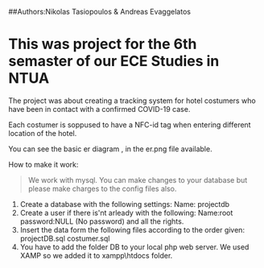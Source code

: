 ##Authors:Nikolas Tasiopoulos & Andreas Evaggelatos
# This was project for the 6th semaster of our ECE Studies in NTUA

The project was about creating a tracking system for hotel costumers who have been in contact with a confirmed COVID-19 case. 

Each costumer is soppused to have a NFC-id tag when entering different location of the hotel. 

You can see the basic er diagram , in the er.png file available.


How to make it work:

> We work with mysql. You can make changes to your database but please make charges to the config files also.

1. Create a database with the following settings:
Name: projectdb
2. Create a user if there is'nt arleady with the following:
Name:root
password:NULL (No password)
and all the rights.
3. Insert the data form the following files according to the order given:
    projectDB.sql
    costumer.sql
4. You have to add the folder DB to your local php web server. We used XAMP so we added it to xampp\htdocs folder.



